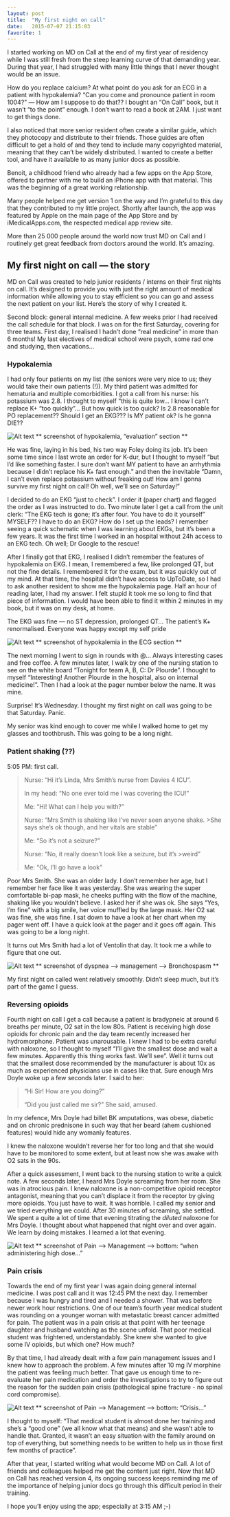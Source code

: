 ```yaml
---
layout: post
title:  "My first night on call"
date:   2015-07-07 21:15:03
favorite: 1
---
```

I started working on MD on Call at the end of my first year of residency while I was still fresh from the steep learning curve of that demanding year. During that year, I had struggled with many little things that I never thought would be an issue. 

How do you replace calcium? At what point do you ask for an ECG in a patient with hypokalemia? “Can you come and pronounce patient in room 1004?” — How am I suppose to do that?? I bought an “On Call” book, but it wasn’t “to the point” enough. I don’t want to read a book at 2AM. I just want to get things done.

I also noticed that more senior resident often create a similar guide, which they photocopy and distribute to their friends. Those guides are often difficult to get a hold of and they tend to include many copyrighted material, meaning that they can’t be widely distributed. I wanted to create a better tool, and have it available to as many junior docs as possible.

Benoit, a childhood friend who already had a few apps on the App Store, offered to partner with me to build an iPhone app with that material. This was the beginning of a great working relationship.

Many people helped me get version 1 on the way and I’m grateful to this day that they contributed to my little project. Shortly after launch, the app was featured by Apple on the main page of the App Store and by iMedicalApps.com, the respected medical app review site.

More than 25 000 people around the world now trust MD on Call and I routinely get great feedback from doctors around the world. It’s amazing. 

## My first night on call — the story

MD on Call was created to help junior residents / interns on their first nights on call. It’s designed to provide you with just the right amount of medical information while allowing you to stay efficient so you can go and assess the next patient on your list. Here’s the story of why I created it.

Second block: general internal medicine. A few weeks prior I had received the call schedule for that block. I was on for the first Saturday, covering for three teams. First day, I realised I hadn’t done “real medicine” in more than 6 months! My last electives of medical school were psych, some rad one and studying, then vacations… 

### Hypokalemia

I had only four patients on my list (the seniors were very nice to us; they would take their own patients (!)). My third patient was admitted for hematuria and multiple comorbidities. I got a call from his nurse: his potassium was 2.8. I thought to myself “this is quite low… I know I can’t replace K+ “too quickly”… But how quick is too quick? Is 2.8 reasonable for PO replacement?? Should I get an EKG??? Is MY patient ok? Is he gonna DIE??

![Alt text](/images/the-story/story1.png)
** screenshot of hypokalemia, “evaluation” section **

He was fine, laying in his bed, his two way Foley doing its job. It’s been some time since I last wrote an order for K-dur, but I thought to myself “but I’d like something faster. I sure don’t want MY patient to have an arrhythmia because I didn’t replace his K+ fast enough.” and then the inevitable “Damn, I can’t even replace potassium without freaking out! How am I gonna survive my first night on call! Oh well, we’ll see on Saturday!”

I decided to do an EKG “just to check”. I order it (paper chart) and flagged the order as I was instructed to do. Two minute later I get a call from the unit clerk: “The EKG tech is gone; it’s after four. You have to do it yourself” MYSELF?? I have to do an EKG? How do I set up the leads? I remember seeing a quick schematic when I was learning about EKGs, but it’s been a few years. It was the first time I worked in an hospital without 24h access to an EKG tech. Oh well; Dr Google to the rescue!

After I finally got that EKG, I realised I didn’t remember the features of hypokalemia on EKG. I mean, I remembered a few, like prolonged QT, but not the fine details. I remembered it for the exam, but it was quickly out of my mind. At that time, the hospital didn’t have access to UpToDate, so I had to ask another resident to show me the hypokalemia page. Half an hour of reading later, I had my answer. I felt stupid it took me so long to find that piece of information. I would have been able to find it within 2 minutes in my book, but it was on my desk, at home.

The EKG was fine — no ST depression, prolonged QT… The patient’s K+ renormalised. Everyone was happy except my self pride

![Alt text](/images/the-story/story1.png)
** screenshot of hypokalemia in the ECG section **

The next morning I went to sign in rounds with @… Always interesting cases and free coffee. A few minutes later, I walk by one of the nursing station to see on the white board “Tonight for team A, B, C: Dr Plourde”. I thought to myself “Interesting! Another Plourde in the hospital, also on internal medicine!”. Then I had a look at the pager number below the name. It was mine.

Surprise! It’s Wednesday. I thought my first night on call was going to be that Saturday. Panic.

My senior was kind enough to cover me while I walked home to get my glasses and toothbrush. This was going to be a long night.

### Patient shaking (??)

5:05 PM: first call. 
>Nurse: “Hi it’s Linda, Mrs Smith’s nurse from Davies 4 ICU”.
>
>In my head: “No one ever told me I was covering the ICU!”
>
>Me: “Hi! What can I help you with?”
>
>Nurse: “Mrs Smith is shaking like I’ve never seen anyone shake. >She says she’s ok though, and her vitals are stable”
>
>Me: “So it’s not a seizure?”
>
>Nurse: “No, it really doesn’t look like a seizure, but it’s >weird”
>
>Me: “Ok, I’ll go have a look”

Poor Mrs Smith. She was an older lady. I don’t remember her age, but I remember her face like it was yesterday. She was wearing the super comfortable bi-pap mask, he cheeks puffing with the flow of the machine, shaking like you wouldn’t believe. I asked her if she was ok. She says “Yes, I’m fine” with a big smile, her voice muffled by the large mask. Her O2 sat was fine, she was fine. I sat down to have a look at her chart when my pager went off. I have a quick look at the pager and it goes off again. This was going to be a long night.

It turns out Mrs Smith had a lot of Ventolin that day. It took me a while to figure that one out.

![Alt text](/images/the-story/story1.png)
** screenshot of dyspnea —> management —> Bronchospasm **

My first night on called went relatively smoothly. Didn’t sleep much, but it’s part of the game I guess.

### Reversing opioids

Fourth night on call I get a call because a patient is bradypneic at around 6 breaths per minute, O2 sat in the low 80s. Patient is receiving high dose opioids for chronic pain and the day team recently increased her hydromorphone. Patient was unarousable. I knew I had to be extra careful with naloxone, so I thought to myself “I’ll give the smallest dose and wait a few minutes. Apparently this thing works fast. We’ll see”. Well it turns out that the smallest dose recommended by the manufacturer is about 10x as much as experienced physicians use in cases like that. Sure enough Mrs Doyle woke up a few seconds later. I said to her: 

>“Hi Sir! How are you doing?”
>
>“Did you just called me sir?” She said, amused.

In my defence, Mrs Doyle had billet BK amputations, was obese, diabetic and on chronic prednisone in such way that her beard (ahem cushioned features) would hide any womanly features.

I knew the naloxone wouldn’t reverse her for too long and that she would have to be monitored to some extent, but at least now she was awake with O2 sats in the 90s.

After a quick assessment, I went back to the nursing station to write a quick note. A few seconds later, I heard Mrs Doyle screaming from her room. She was in atrocious pain. I knew naloxone is a non-competitive opioid receptor antagonist, meaning that you can’t displace it from the receptor by giving more opioids. You just have to wait. It was horrible. I called my senior and we tried everything we could. After 30 minutes of screaming, she settled. We spent a quite a lot of time that evening titrating the *diluted* naloxone for Mrs Doyle. I thought about what happened that night over and over again. We learn by doing mistakes. I learned a lot that evening.

![Alt text](/images/the-story/story1.png)
** screenshot of Pain —> Management —> bottom: “when administering high dose…”

### Pain crisis

Towards the end of my first year I was again doing general internal medicine. I was post call and it was 12:45 PM the next day. I remember because I was hungry and tired and I needed a shower. That was before newer work hour restrictions. One of our team’s fourth year medical student was rounding on a younger woman with metastatic breast cancer admitted for pain. The patient was in a pain crisis at that point with her teenage daughter and husband watching as the scene unfold. That poor medical student was frightened, understandably. She knew she wanted to give some IV opioids, but which one? How much?

By that time, I had already dealt with a few pain management issues and I knew how to approach the problem. A few minutes after 10 mg IV morphine the patient was feeling much better. That gave us enough time to re-evaluate her pain medication and order the investigations to try to figure out the reason for the sudden pain crisis (pathological spine fracture - no spinal cord compromise).

![Alt text](/images/the-story/story1.png)
** screenshot of Pain —> Management —> bottom: “Crisis…”

I thought to myself: “That medical student is almost done her training and she’s a “good one” (we all know what that means) and she wasn’t able to handle that. Granted, it wasn’t an easy situation with the family around on top of everything, but something needs to be written to help us in those first few months of practice”.

After that year, I started writing what would become MD on Call. A lot of friends and colleagues helped me get the content just right. Now that MD on Call has reached version 4, its ongoing success keeps reminding me of the importance of helping junior docs go through this difficult period in their training. 

I hope you’ll enjoy using the app; especially at 3:15 AM ;-)